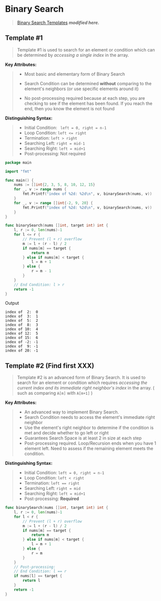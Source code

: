 # Binary Search

> [Binary Search Templates](https://leetcode.com/explore/learn/card/binary-search/) ***modified here.***



## Template #1

> Template #1 is used to search for an element or condition which can be determined by *accessing a single index* in the array.

**Key Attributes:** 

> - Most basic and elementary form of Binary Search
>
> - Search Condition can be determined **without** comparing to the element's neighbors (or use specific elements around it)
> - No post-processing required because at each step, you are checking to see if the element has been found. If you reach the end, then you know the element is not found

**Distinguishing Syntax:** 

> - Initial Condition: ` left = 0, right = n-1` 
> - Loop Condition: `left <= right` 
> - Termination: `left > right`
> - Searching Left: `right = mid-1`
> - Searching Right: `left = mid+1` 
> - Post-processing: Not required

```go
package main

import "fmt"

func main() {
	nums := []int{2, 3, 5, 8, 10, 12, 15}
	for _, v := range nums {
		fmt.Printf("index of %2d: %2d\n", v, binarySearch(nums, v))
	}
	for _, v := range []int{-2, 9, 20} {
		fmt.Printf("index of %2d: %2d\n", v, binarySearch(nums, v))
	}
}

func binarySearch(nums []int, target int) int {
	l, r := 0, len(nums)-1
	for l <= r {
		// Prevent (l + r) overflow
		m := l + (r - l) / 2
		if nums[m] == target {
			return m
		} else if nums[m] < target {
			l = m + 1
		} else {
			r = m - 1
		}
	}
	// End Condition: l > r
	return -1
}
```

Output

```
index of  2:  0
index of  3:  1
index of  5:  2
index of  8:  3
index of 10:  4
index of 12:  5
index of 15:  6
index of -2: -1
index of  9: -1
index of 20: -1
```



## Template #2 (Find first XXX)

> Template #2 is an advanced form of Binary Search. It is used to search for an element or condition which requires *accessing the current index and its immediate right neighbor's index* in the array. ( such as comparing `A[m]` with `A[m+1]` )

**Key Attributes:** 

> - An advanced way to implement Binary Search.
> - Search Condition needs to access the element's immediate right neighbor
> - Use the element's right neighbor to determine if the condition is met and decide whether to go left or right
> - Guarantees Search Space is at least 2 in size at each step
> - Post-processing required. Loop/Recursion ends when you have 1 element left. Need to assess if the remaining element meets the condition.

**Distinguishing Syntax:** 

> - Initial Condition: `left = 0, right = n-1` 
> - Loop Condition: `left < right` 
> - Termination: `left == right`
> - Searching Left: `right = mid`
> - Searching Right: `left = mid+1` 
> - Post-processing: **Required** 

```go
func binarySearch(nums []int, target int) int {
	l, r := 0, len(nums)-1
	for l < r {
		// Prevent (l + r) overflow
		m := l + (r - l) / 2
		if nums[m] == target {
			return m
		} else if nums[m] < target {
			l = m + 1
		} else {
			r = m
		}
	}
	// Post-processing:
	// End Condition: l == r
	if nums[l] == target {
		return l
	}
	return -1
}
```

